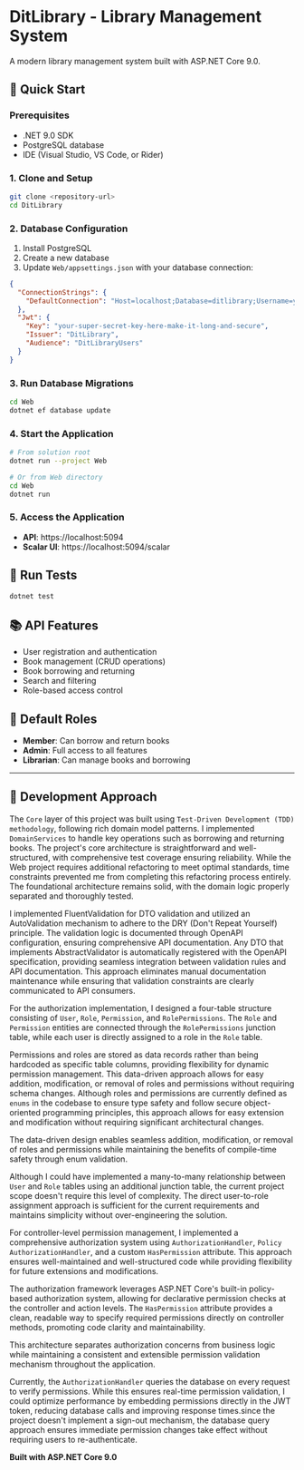# DitLibrary - Library Management System

A modern library management system built with ASP.NET Core 9.0.

## 🚀 Quick Start

### Prerequisites
- .NET 9.0 SDK
- PostgreSQL database
- IDE (Visual Studio, VS Code, or Rider)

### 1. Clone and Setup
```bash
git clone <repository-url>
cd DitLibrary
```

### 2. Database Configuration
1. Install PostgreSQL
2. Create a new database
3. Update `Web/appsettings.json` with your database connection:

```json
{
  "ConnectionStrings": {
    "DefaultConnection": "Host=localhost;Database=ditlibrary;Username=your_username;Password=your_password"
  },
  "Jwt": {
    "Key": "your-super-secret-key-here-make-it-long-and-secure",
    "Issuer": "DitLibrary",
    "Audience": "DitLibraryUsers"
  }
}
```

### 3. Run Database Migrations
```bash
cd Web
dotnet ef database update
```

### 4. Start the Application
```bash
# From solution root
dotnet run --project Web

# Or from Web directory
cd Web
dotnet run
```

### 5. Access the Application
- **API**: https://localhost:5094
- **Scalar UI**: https://localhost:5094/scalar


## 🧪 Run Tests
```bash
dotnet test
```

## 📚 API Features
- User registration and authentication
- Book management (CRUD operations)
- Book borrowing and returning
- Search and filtering
- Role-based access control

## 🔐 Default Roles
- **Member**: Can borrow and return books
- **Admin**: Full access to all features
- **Librarian**: Can manage books and borrowing

---

## 🎯 Development Approach

The `Core` layer of this project was built using `Test-Driven Development (TDD) methodology`, following rich domain model patterns. I implemented `DomainServices` to handle key operations such as borrowing and returning books. The project's core architecture is straightforward and well-structured, with comprehensive test coverage ensuring reliability.
While the Web project requires additional refactoring to meet optimal standards, time constraints prevented me from completing this refactoring process entirely. The foundational architecture remains solid, with the domain logic properly separated and thoroughly tested.

I implemented FluentValidation for DTO validation and utilized an AutoValidation mechanism to adhere to the DRY (Don't Repeat Yourself) principle. The validation logic is documented through OpenAPI configuration, ensuring comprehensive API documentation.
Any DTO that implements AbstractValidator is automatically registered with the OpenAPI specification, providing seamless integration between validation rules and API documentation. This approach eliminates manual documentation maintenance while ensuring that validation constraints are clearly communicated to API consumers.
 

For the authorization implementation, I designed a four-table structure consisting of `User`, `Role`, `Permission`, and `RolePermissions`. The `Role` and `Permission` entities are connected through the `RolePermissions` junction table, while each user is directly assigned to a role in the `Role` table.

Permissions and roles are stored as data records rather than being hardcoded as specific table columns, providing flexibility for dynamic permission management. This data-driven approach allows for easy addition, modification, or removal of roles and permissions without requiring schema changes. Although roles and permissions are currently defined as `enums` in the codebase to ensure type safety and follow secure object-oriented programming principles, this approach allows for easy extension and modification without requiring significant architectural changes.

The data-driven design enables seamless addition, modification, or removal of roles and permissions while maintaining the benefits of compile-time safety through enum validation.

Although I could have implemented a many-to-many relationship between `User` and `Role` tables using an additional junction table, the current project scope doesn't require this level of complexity. The direct user-to-role assignment approach is sufficient for the current requirements and maintains simplicity without over-engineering the solution.


For controller-level permission management, I implemented a comprehensive authorization system using `AuthorizationHandler`, `Policy AuthorizationHandler`, and a custom `HasPermission` attribute. This approach ensures well-maintained and well-structured code while providing flexibility for future extensions and modifications.

The authorization framework leverages ASP.NET Core's built-in policy-based authorization system, allowing for declarative permission checks at the controller and action levels. The `HasPermission` attribute provides a clean, readable way to specify required permissions directly on controller methods, promoting code clarity and maintainability.

This architecture separates authorization concerns from business logic while maintaining a consistent and extensible permission validation mechanism throughout the application.

Currently, the `AuthorizationHandler` queries the database on every request to verify permissions. While this ensures real-time permission validation, I could optimize performance by embedding permissions directly in the JWT token, reducing database calls and improving response times.since the project doesn't implement a sign-out mechanism, the database query approach ensures immediate permission changes take effect without requiring users to re-authenticate.




**Built with ASP.NET Core 9.0**
